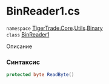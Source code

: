 
# BinReader1.cs
`namespace` [TigerTrade.Core](../../../TigerTrade.Core.md).[Utils](../../../TigerTrade.Core/Utils.md).[Binary](../../../TigerTrade.Core/Utils/Binary.md)  
    `class` [BinReader1](../../BinReader1.cs.md)

Описание

### Синтаксис
```csharp
protected byte ReadByte()
```


                    
                    